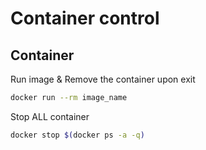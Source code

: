 # Container control

## Container

Run image & Remove the container upon exit

```bash
docker run --rm image_name
```

Stop ALL container

```bash
docker stop $(docker ps -a -q)
```